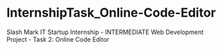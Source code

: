 # InternshipTask_Online-Code-Editor
Slash Mark IT Startup Internship - INTERMEDIATE Web Development Project - Task 2: Online Code Editor
